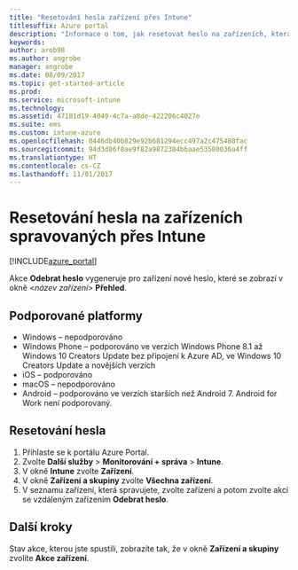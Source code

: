 ```yaml
---
title: "Resetování hesla zařízení přes Intune"
titlesuffix: Azure portal
description: "Informace o tom, jak resetovat heslo na zařízeních, která spravujete přes Intune"
keywords: 
author: arob98
ms.author: angrobe
manager: angrobe
ms.date: 08/09/2017
ms.topic: get-started-article
ms.prod: 
ms.service: microsoft-intune
ms.technology: 
ms.assetid: 47181d19-4049-4c7a-a8de-422206c4027e
ms.suite: ems
ms.custom: intune-azure
ms.openlocfilehash: 0446db40b829e92b681294ecc497a2c475480fac
ms.sourcegitcommit: 94d3d86f8ae9f82a9872384bbaae53580036a4ff
ms.translationtype: HT
ms.contentlocale: cs-CZ
ms.lasthandoff: 11/01/2017
---
```

# <a name="reset-the-passcode-on-intune-managed-devices"></a>Resetování hesla na zařízeních spravovaných přes Intune


[!INCLUDE[azure_portal](./includes/azure_portal.md)]

Akce **Odebrat heslo** vygeneruje pro zařízení nové heslo, které se zobrazí v okně <*název zařízení*> **Přehled**.

## <a name="supported-platforms"></a>Podporované platformy

- Windows – nepodporováno
- Windows Phone – podporováno ve verzích Windows Phone 8.1 až Windows 10 Creators Update bez připojení k Azure AD, ve Windows 10 Creators Update a novějších verzích
- iOS – podporováno
- macOS – nepodporováno
- Android – podporováno ve verzích starších než Android 7. Android for Work není podporovaný.

## <a name="how-to-reset-a-passcode"></a>Resetování hesla

1. Přihlaste se k portálu Azure Portal.
2. Zvolte **Další služby** > **Monitorování + správa** > **Intune**.
3. V okně **Intune** zvolte **Zařízení**.
4. V okně **Zařízení a skupiny** zvolte **Všechna zařízení**.
5. V seznamu zařízení, která spravujete, zvolte zařízení a potom zvolte akci se vzdáleným zařízením **Odebrat heslo**.

## <a name="next-steps"></a>Další kroky

Stav akce, kterou jste spustili, zobrazíte tak, že v okně **Zařízení a skupiny** zvolíte **Akce zařízení**.
